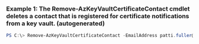 ### Example 1: The Remove-AzKeyVaultCertificateContact cmdlet deletes a contact that is registered for certificate notifications from a key vault. (autogenerated)
```powershell
PS C:\> Remove-AzKeyVaultCertificateContact -EmailAddress patti.fuller@contoso.com -VaultName Contoso01
```

